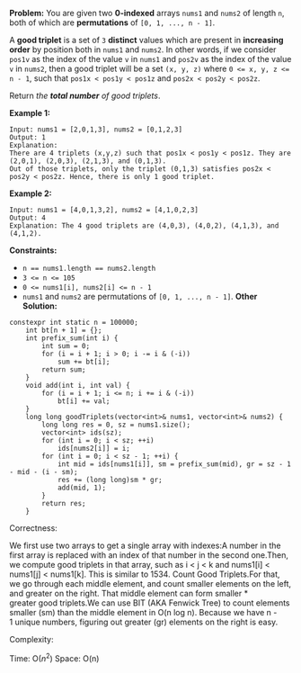 **Problem:**
You are given two **0-indexed** arrays `nums1` and `nums2` of length `n`, both of which are **permutations** of `[0, 1, ..., n - 1]`.

A **good triplet** is a set of `3` **distinct** values which are present in **increasing order** by position both in `nums1` and `nums2`. In other words, if we consider `pos1v` as the index of the value `v` in `nums1` and `pos2v` as the index of the value `v` in `nums2`, then a good triplet will be a set `(x, y, z)` where `0 <= x, y, z <= n - 1`, such that `pos1x < pos1y < pos1z` and `pos2x < pos2y < pos2z`.

Return *the **total number** of good triplets*.

 

**Example 1:**

```
Input: nums1 = [2,0,1,3], nums2 = [0,1,2,3]
Output: 1
Explanation: 
There are 4 triplets (x,y,z) such that pos1x < pos1y < pos1z. They are (2,0,1), (2,0,3), (2,1,3), and (0,1,3). 
Out of those triplets, only the triplet (0,1,3) satisfies pos2x < pos2y < pos2z. Hence, there is only 1 good triplet.
```

**Example 2:**

```
Input: nums1 = [4,0,1,3,2], nums2 = [4,1,0,2,3]
Output: 4
Explanation: The 4 good triplets are (4,0,3), (4,0,2), (4,1,3), and (4,1,2).
```

 

**Constraints:**

- `n == nums1.length == nums2.length`
- `3 <= n <= 105`
- `0 <= nums1[i], nums2[i] <= n - 1`
- `nums1` and `nums2` are permutations of `[0, 1, ..., n - 1]`.
**Other Solution:**
```
constexpr int static n = 100000;
    int bt[n + 1] = {};
    int prefix_sum(int i) {
        int sum = 0;
        for (i = i + 1; i > 0; i -= i & (-i))
            sum += bt[i];
        return sum;
    }
    void add(int i, int val) {
        for (i = i + 1; i <= n; i += i & (-i))
            bt[i] += val;
    }
    long long goodTriplets(vector<int>& nums1, vector<int>& nums2) {
        long long res = 0, sz = nums1.size();
        vector<int> ids(sz);
        for (int i = 0; i < sz; ++i)
            ids[nums2[i]] = i;
        for (int i = 0; i < sz - 1; ++i) {
            int mid = ids[nums1[i]], sm = prefix_sum(mid), gr = sz - 1 - mid - (i - sm);
            res += (long long)sm * gr;
            add(mid, 1);
        }
        return res;
    }
```
Correctness:


We first use two arrays to get a single array with indexes:A number in the first array is replaced with an index of that number in the second one.Then, we compute good triplets in that array, such as i < j < k and nums1[i] < nums1[j] < nums1[k]. This is similar to 1534. Count Good Triplets.For that, we go through each middle element, and count smaller elements on the left, and greater on the right. That middle element can form smaller * greater good triplets.We can use BIT (AKA Fenwick Tree) to count elements smaller (sm) than the middle element in O(n log n). Because we have n - 1 unique numbers, figuring out greater (gr) elements on the right is easy.

Complexity:

Time: O($n^2$)
Space: O(n)